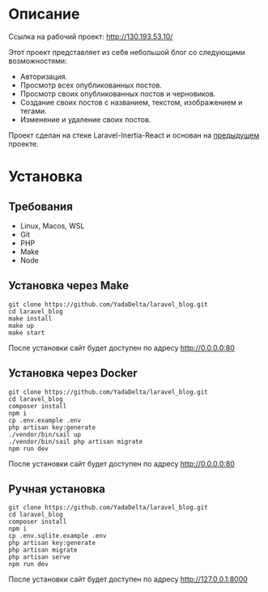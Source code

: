 # Описание

Ссылка на рабочий проект: http://130.193.53.10/

Этот проект представляет из себя небольшой блог со следующими возможностями:

-   Авторизация.
-   Просмотр всех опубликованных постов.
-   Просмотр своих опубликованных постов и черновиков.
-   Создание своих постов с названием, текстом, изображением и тегами.
-   Изменение и удаление своих постов.

Проект сделан на стеке Laravel-Inertia-React и основан на [предыдущем](https://github.com/YadaDelta/test_laravel_crud) проекте.

# Установка

## Требования

-   Linux, Macos, WSL
-   Git
-   PHP
-   Make
-   Node

## Установка через Make

```
git clone https://github.com/YadaDelta/laravel_blog.git
cd laravel_blog
make install
make up
make start
```

После установки сайт будет доступен по адресу http://0.0.0.0:80

## Установка через Docker

```
git clone https://github.com/YadaDelta/laravel_blog.git
cd laravel_blog
composer install
npm i
cp .env.example .env
php artisan key:generate
./vendor/bin/sail up
./vendor/bin/sail php artisan migrate
npm run dev
```

После установки сайт будет доступен по адресу http://0.0.0.0:80

## Ручная установка

```
git clone https://github.com/YadaDelta/laravel_blog.git
cd laravel_blog
composer install
npm i
cp .env.sqlite.example .env
php artisan key:generate
php artisan migrate
php artisan serve
npm run dev
```

После установки сайт будет доступен по адресу http://127.0.0.1:8000
